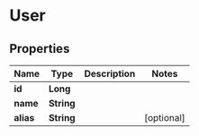 
# User

## Properties
Name | Type | Description | Notes
------------ | ------------- | ------------- | -------------
**id** | **Long** |  | 
**name** | **String** |  | 
**alias** | **String** |  |  [optional]




